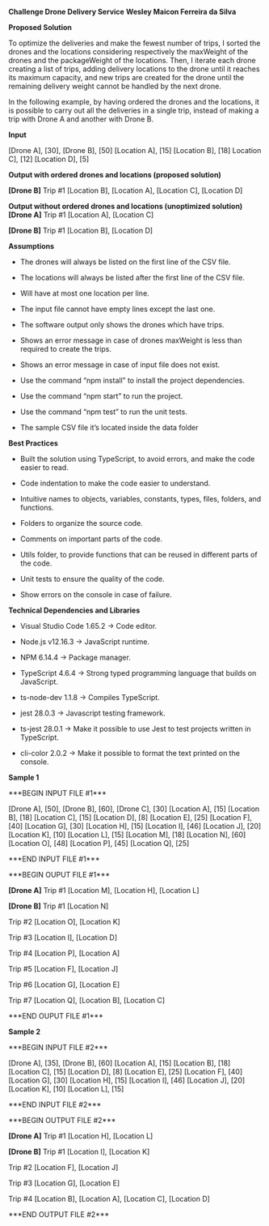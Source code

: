 **Challenge Drone Delivery Service**
**Wesley Maicon Ferreira da Silva**

**Proposed Solution**

To optimize the deliveries and make the fewest number of trips, I sorted
the drones and the locations considering respectively the maxWeight of
the drones and the packageWeight of the locations. Then, I iterate each
drone creating a list of trips, adding delivery locations to the drone
until it reaches its maximum capacity, and new trips are created for the
drone until the remaining delivery weight cannot be handled by the next
drone.

In the following example, by having ordered the drones and the
locations, it is possible to carry out all the deliveries in a single
trip, instead of making a trip with Drone A and another with Drone B.

**Input**

\[Drone A\], \[30\], \[Drone B\], \[50\]
\[Location A\], \[15\]
\[Location B\], \[18\]
Location C\], \[12\]
\[Location D\], \[5\]

**Output with ordered drones and locations (proposed solution)**

**\[Drone B\]**
Trip \#1
\[Location B\], \[Location A\], \[Location C\], \[Location D\]

**Output without ordered drones and locations (unoptimized solution)**
**\[Drone A\]**
Trip \#1
\[Location A\], \[Location C\]

**\[Drone B\]**
Trip \#1
\[Location B\], \[Location D\]

**Assumptions**

-   The drones will always be listed on the first line of the CSV file.

-   The locations will always be listed after the first line of the
    CSV file.

-   Will have at most one location per line.

-   The input file cannot have empty lines except the last one.

-   The software output only shows the drones which have trips.

-   Shows an error message in case of drones maxWeight is less than
    required to create the trips.

-   Shows an error message in case of input file does not exist.

-   Use the command “npm install” to install the project dependencies.

-   Use the command “npm start” to run the project.

-   Use the command “npm test” to run the unit tests.

-   The sample CSV file it’s located inside the data folder

**Best Practices**

-   Built the solution using TypeScript, to avoid errors, and make the
    code easier to read.

-   Code indentation to make the code easier to understand.

-   Intuitive names to objects, variables, constants, types, files,
    folders, and functions.

-   Folders to organize the source code.

-   Comments on important parts of the code.

-   Utils folder, to provide functions that can be reused in different
    parts of the code.

-   Unit tests to ensure the quality of the code.

-   Show errors on the console in case of failure.

**Technical Dependencies and Libraries**

-   Visual Studio Code 1.65.2 → Code editor.

-   Node.js v12.16.3 → JavaScript runtime.

-   NPM 6.14.4 → Package manager.

-   TypeScript 4.6.4 → Strong typed programming language that builds
    on JavaScript.

-   ts-node-dev 1.1.8 → Compiles TypeScript.

-   jest 28.0.3 → Javascript testing framework.

-   ts-jest 28.0.1 → Make it possible to use Jest to test projects
    written in TypeScript.

-   cli-color 2.0.2 → Make it possible to format the text printed on
    the console.

**Sample 1**

\*\*\*BEGIN INPUT FILE \#1\*\*\*

\[Drone A\], \[50\], \[Drone B\], \[60\], \[Drone C\], \[30\]
\[Location A\], \[15\]
\[Location B\], \[18\]
\[Location C\], \[15\]
\[Location D\], \[8\]
\[Location E\], \[25\]
\[Location F\], \[40\]
\[Location G\], \[30\]
\[Location H\], \[15\]
\[Location I\], \[46\]
\[Location J\], \[20\]
\[Location K\], \[10\]
\[Location L\], \[15\]
\[Location M\], \[18\]
\[Location N\], \[60\]
\[Location O\], \[48\]
\[Location P\], \[45\]
\[Location Q\], \[25\]

\*\*\*END INPUT FILE \#1\*\*\*

\*\*\*BEGIN OUPUT FILE \#1\*\*\*

**\[Drone A\]**
Trip \#1
\[Location M\], \[Location H\], \[Location L\]

**\[Drone B\]**
Trip \#1
\[Location N\]

Trip \#2
\[Location O\], \[Location K\]

Trip \#3
\[Location I\], \[Location D\]

Trip \#4
\[Location P\], \[Location A\]

Trip \#5
\[Location F\], \[Location J\]

Trip \#6
\[Location G\], \[Location E\]

Trip \#7
\[Location Q\], \[Location B\], \[Location C\]

\*\*\*END OUPUT FILE \#1\*\*\*

**Sample 2**

\*\*\*BEGIN INPUT FILE \#2\*\*\*

\[Drone A\], \[35\], \[Drone B\], \[60\]
\[Location A\], \[15\]
\[Location B\], \[18\]
\[Location C\], \[15\]
\[Location D\], \[8\]
\[Location E\], \[25\]
\[Location F\], \[40\]
\[Location G\], \[30\]
\[Location H\], \[15\]
\[Location I\], \[46\]
\[Location J\], \[20\]
\[Location K\], \[10\]
\[Location L\], \[15\]

\*\*\*END INPUT FILE \#2\*\*\*

\*\*\*BEGIN OUTPUT FILE \#2\*\*\*

**\[Drone A\]**
Trip \#1
\[Location H\], \[Location L\]

**\[Drone B\]**
Trip \#1
\[Location I\], \[Location K\]

Trip \#2
\[Location F\], \[Location J\]

Trip \#3
\[Location G\], \[Location E\]

Trip \#4
\[Location B\], \[Location A\], \[Location C\], \[Location D\]

\*\*\*END OUTPUT FILE \#2\*\*\*
